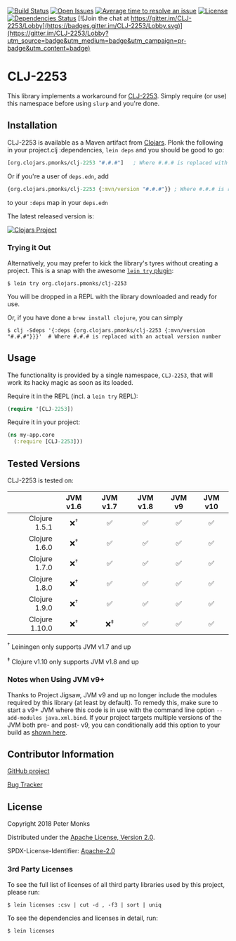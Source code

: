 [![Build Status](https://travis-ci.com/pmonks/CLJ-2253.svg?branch=master)](https://travis-ci.com/pmonks/CLJ-2253)
[![Open Issues](https://img.shields.io/github/issues/pmonks/CLJ-2253.svg)](https://github.com/pmonks/CLJ-2253/issues)
[![Average time to resolve an issue](http://isitmaintained.com/badge/resolution/pmonks/CLJ-2253.svg)](http://isitmaintained.com/project/pmonks/CLJ-2253 "Average time to resolve an issue")
[![License](https://img.shields.io/github/license/pmonks/CLJ-2253.svg)](https://github.com/pmonks/CLJ-2253/blob/master/LICENSE)
[![Dependencies Status](https://versions.deps.co/pmonks/CLJ-2253/status.svg)](https://versions.deps.co/pmonks/CLJ-2253)
[![Join the chat at https://gitter.im/CLJ-2253/Lobby](https://badges.gitter.im/CLJ-2253/Lobby.svg)](https://gitter.im/CLJ-2253/Lobby?utm_source=badge&utm_medium=badge&utm_campaign=pr-badge&utm_content=badge)

# CLJ-2253

This library implements a workaround for [CLJ-2253](https://dev.clojure.org/jira/browse/CLJ-2253).  Simply require (or use) this namespace before using `slurp` and you're done.

## Installation

CLJ-2253 is available as a Maven artifact from [Clojars](https://clojars.org/org.pmonks/clj-2253).
Plonk the following in your project.clj :dependencies, `lein deps` and you should be good to go:

```clojure
[org.clojars.pmonks/clj-2253 "#.#.#"]   ; Where #.#.# is replaced with an actual version number
```

Or if you're a user of `deps.edn`, add

```clojure
{org.clojars.pmonks/clj-2253 {:mvn/version "#.#.#"}} ; Where #.#.# is replaced with an actual version number
```

to your `:deps` map in your `deps.edn`

The latest released version is:

[![Clojars Project](https://img.shields.io/clojars/v/org.clojars.pmonks/clj-2253.svg)](https://clojars.org/org.clojars.pmonks/clj-2253)

### Trying it Out
Alternatively, you may prefer to kick the library's tyres without creating a project.  This is a snap with the awesome [`lein try` plugin](https://github.com/rkneufeld/lein-try):

```shell
$ lein try org.clojars.pmonks/clj-2253
```

You will be dropped in a REPL with the library downloaded and ready for use.

Or, if you have done a `brew install clojure`, you can simply

```shell
$ clj -Sdeps '{:deps {org.clojars.pmonks/clj-2253 {:mvn/version "#.#.#"}}}'  # Where #.#.# is replaced with an actual version number
```

## Usage

The functionality is provided by a single namespace, `CLJ-2253`, that will work its hacky magic as soon as its loaded.

Require it in the REPL (incl. a `lein try` REPL):

```clojure
(require '[CLJ-2253])
```

Require it in your project:

```clojure
(ns my-app.core
  (:require [CLJ-2253]))
```

## Tested Versions

CLJ-2253 is tested on:

|                | JVM v1.6        | JVM v1.7       | JVM v1.8 | JVM v9 | JVM v10 |
|           ---: |  :---:          |  :---:         |  :---:   |  :---: |  :---:  |
| Clojure 1.5.1  | ❌<sup>†</sup> | ✅             | ✅      | ✅    | ✅      |
| Clojure 1.6.0  | ❌<sup>†</sup> | ✅             | ✅      | ✅    | ✅      |
| Clojure 1.7.0  | ❌<sup>†</sup> | ✅             | ✅      | ✅    | ✅      |
| Clojure 1.8.0  | ❌<sup>†</sup> | ✅             | ✅      | ✅    | ✅      |
| Clojure 1.9.0  | ❌<sup>†</sup> | ✅             | ✅      | ✅    | ✅      |
| Clojure 1.10.0 | ❌<sup>†</sup> | ❌<sup>‡</sup> | ✅      | ✅    | ✅      |

<sup>†</sup> Leiningen only supports JVM v1.7 and up

<sup>‡</sup> Clojure v1.10 only supports JVM v1.8 and up

### Notes when Using JVM v9+

Thanks to Project Jigsaw, JVM v9 and up no longer include the modules required by this library (at least by default).  To remedy this, make sure to start a v9+ JVM where this code is in use with the command line option `--add-modules java.xml.bind`.  If your project targets multiple versions of the JVM both pre- and post- v9, you can conditionally add this option to your build as [shown here](https://github.com/pmonks/CLJ-2253/blob/master/project.clj#L43-L47).

## Contributor Information

[GitHub project](https://github.com/pmonks/CLJ-2253)

[Bug Tracker](https://github.com/pmonks/CLJ-2253/issues)

## License

Copyright 2018 Peter Monks

Distributed under the [Apache License, Version 2.0](http://www.apache.org/licenses/LICENSE-2.0).

SPDX-License-Identifier: [Apache-2.0](https://spdx.org/licenses/Apache-2.0)

### 3rd Party Licenses

To see the full list of licenses of all third party libraries used by this project, please run:

```shell
$ lein licenses :csv | cut -d , -f3 | sort | uniq
```

To see the dependencies and licenses in detail, run:

```shell
$ lein licenses
```
